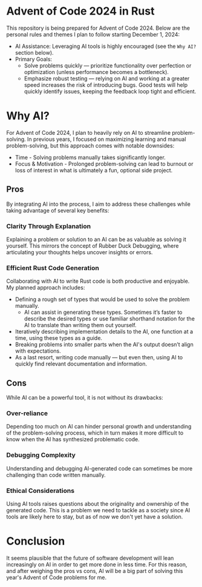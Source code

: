 # Advent of Code 2024 in Rust
This repository is being prepared for Advent of Code 2024. Below are the personal rules and themes I plan to follow starting December 1, 2024:

* AI Assistance: Leveraging AI tools is highly encouraged (see the `Why AI?` section below).
* Primary Goals:
  * Solve problems quickly — prioritize functionality over perfection or optimization (unless performance becomes a bottleneck).
  * Emphasize robust testing — relying on AI and working at a greater speed increases the risk of introducing bugs. Good tests will help quickly identify issues, keeping the feedback loop tight and efficient.

# Why AI?
For Advent of Code 2024, I plan to heavily rely on AI to streamline problem-solving. In previous years, I focused on maximizing learning and manual problem-solving, but this approach comes with notable downsides:

* Time - Solving problems manually takes significantly longer.
* Focus & Motivation - Prolonged problem-solving can lead to burnout or loss of interest in what is ultimately a fun, optional side project.

## Pros
By integrating AI into the process, I aim to address these challenges while taking advantage of several key benefits:

### Clarity Through Explanation
Explaining a problem or solution to an AI can be as valuable as solving it yourself. This mirrors the concept of Rubber Duck Debugging, where articulating your thoughts helps uncover insights or errors.

### Efficient Rust Code Generation
Collaborating with AI to write Rust code is both productive and enjoyable. My planned approach includes:
* Defining a rough set of types that would be used to solve the problem manually.
  * AI can assist in generating these types. Sometimes it’s faster to describe the desired types or use familiar shorthand notation for the AI to translate than writing them out yourself.
* Iteratively describing implementation details to the AI, one function at a time, using these types as a guide.
* Breaking problems into smaller parts when the AI's output doesn’t align with expectations.
* As a last resort, writing code manually — but even then, using AI to quickly find relevant documentation and information.

## Cons
While AI can be a powerful tool, it is not without its drawbacks:

### Over-reliance
Depending too much on AI can hinder personal growth and understanding of the problem-solving process, which in turn makes it more difficult to know when the AI has synthesized problematic code.
### Debugging Complexity
Understanding and debugging AI-generated code can sometimes be more challenging than code written manually.
### Ethical Considerations
Using AI tools raises questions about the originality and ownership of the generated code. This is a problem we need to tackle as a society since AI tools are likely here to stay, but as of now we don't yet have a solution.

# Conclusion
It seems plausible that the future of software development will lean increasingly on AI in order to get more done in less time. For this reason, and after weighing the pros vs cons, AI will be a big part of solving this year's Advent of Code problems for me.
